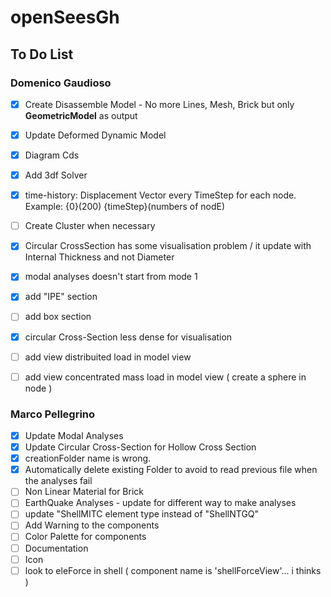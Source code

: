 # openSeesGh
## To Do List

### Domenico Gaudioso

* [x] Create Disassemble Model - No more Lines, Mesh, Brick but only **GeometricModel** as output
* [x] Update Deformed Dynamic Model
* [x] Diagram Cds
* [x] Add 3df Solver
* [x] time-history: Displacement Vector every TimeStep for each node. Example: {0}(200)   {timeStep}(numbers of nodE)
* [ ] Create Cluster when necessary
* [x] Circular CrossSection has some visualisation problem / it update with Internal Thickness and not Diameter
* [x] modal analyses doesn't start from mode 1
* [x] add "IPE" section
* [ ] add box section
* [x] circular Cross-Section less dense for visualisation
* [ ] add view distribuited load in model view
* [ ] add view concentrated mass load in model view ( create a sphere in node )


### Marco Pellegrino

* [x] Update Modal Analyses
* [x] Update Circular Cross-Section for Hollow Cross Section
* [x] creationFolder name is wrong. 
* [x] Automatically delete existing Folder to avoid to read previous file when the analyses fail
* [ ] Non Linear Material for Brick
* [ ] EarthQuake Analyses - update for different way to make analyses
* [ ] update "ShellMITC element type instead of "ShellNTGQ"
* [ ] Add Warning to the components
* [ ] Color Palette for components
* [ ] Documentation
* [ ] Icon
* [ ] look to eleForce in shell ( component name is 'shellForceView'... i thinks )
